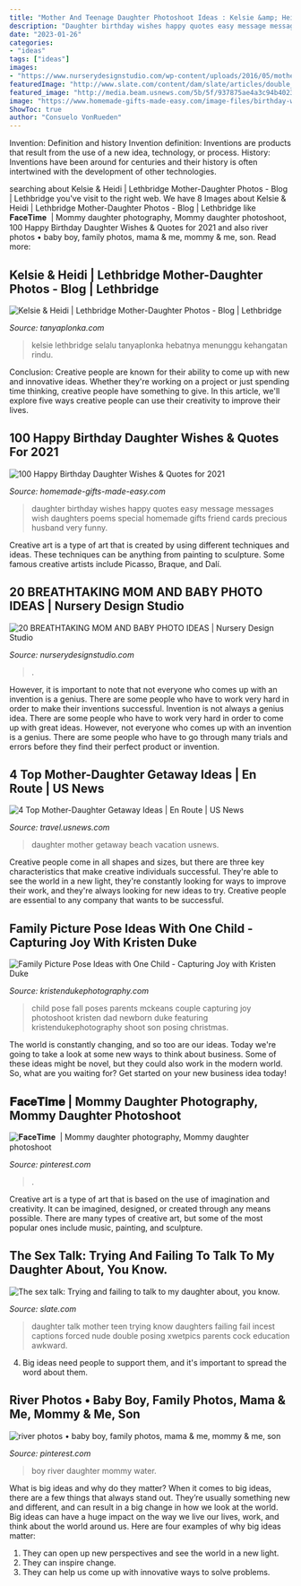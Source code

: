 ```yaml
---
title: "Mother And Teenage Daughter Photoshoot Ideas : Kelsie &amp; Heidi"
description: "Daughter birthday wishes happy quotes easy message messages wish daughters poems special homemade gifts friend cards precious husband very funny"
date: "2023-01-26"
categories:
- "ideas"
tags: ["ideas"]
images:
- "https://www.nurserydesignstudio.com/wp-content/uploads/2016/05/mothers-day-photos-13.jpg"
featuredImage: "http://www.slate.com/content/dam/slate/articles/double_x/doublex/2014/03/140304_DX_MomTeenTalk.jpg.CROP.original-original.jpg"
featured_image: "http://media.beam.usnews.com/5b/5f/937875ae4a3c94b40238bbedfcd5/160518-motherdaughter-stock.jpg"
image: "https://www.homemade-gifts-made-easy.com/image-files/birthday-wishes-for-daughter-precious-600x900.jpg"
ShowToc: true
author: "Consuelo VonRueden"
---
```



Invention: Definition and history
Invention definition: Inventions are products that result from the use of a new idea, technology, or process. History: Inventions have been around for centuries and their history is often intertwined with the development of other technologies.

	

		
searching about Kelsie &amp; Heidi | Lethbridge Mother-Daughter Photos - Blog | Lethbridge you've visit to the right web. We have 8 Images about Kelsie &amp; Heidi | Lethbridge Mother-Daughter Photos - Blog | Lethbridge like 𝐅𝐚𝐜𝐞𝐓𝐢𝐦𝐞 ️ | Mommy daughter photography, Mommy daughter photoshoot, 100 Happy Birthday Daughter Wishes &amp; Quotes for 2021 and also river photos • baby boy, family photos, mama &amp; me, mommy &amp; me, son. Read more:
		
    
## Kelsie &amp; Heidi | Lethbridge Mother-Daughter Photos - Blog | Lethbridge

<img loading=lazy src="https://www.tanyaplonka.com/blog/images/2011/1110/1009-kelsie-heidi/kelsie-mother-daughter-lethbridge-01.jpg" onerror="this.onerror=null;this.src='https://tse4.mm.bing.net/th?id=OIP.oRtfQM7HWvm2DkPm5HKu6QHaE8&amp;pid=15.1';" alt="Kelsie &amp; Heidi | Lethbridge Mother-Daughter Photos - Blog | Lethbridge">

_Source: tanyaplonka.com_

>kelsie lethbridge selalu tanyaplonka hebatnya menunggu kehangatan rindu. 

	

Conclusion:
Creative people are known for their ability to come up with new and innovative ideas. Whether they're working on a project or just spending time thinking, creative people have something to give. In this article, we'll explore five ways creative people can use their creativity to improve their lives.

    
## 100 Happy Birthday Daughter Wishes &amp; Quotes For 2021

<img loading=lazy src="https://www.homemade-gifts-made-easy.com/image-files/birthday-wishes-for-daughter-precious-600x900.jpg" onerror="this.onerror=null;this.src='https://tse2.mm.bing.net/th?id=OIP.BARAcFA7P2ucXXBhbAT61gHaLH&amp;pid=15.1';" alt="100 Happy Birthday Daughter Wishes &amp; Quotes for 2021">

_Source: homemade-gifts-made-easy.com_

>daughter birthday wishes happy quotes easy message messages wish daughters poems special homemade gifts friend cards precious husband very funny. 

	

Creative art is a type of art that is created by using different techniques and ideas. These techniques can be anything from painting to sculpture. Some famous creative artists include Picasso, Braque, and Dalí.

    
## 20 BREATHTAKING MOM AND BABY PHOTO IDEAS | Nursery Design Studio

<img loading=lazy src="https://www.nurserydesignstudio.com/wp-content/uploads/2016/05/mothers-day-photos-13.jpg" onerror="this.onerror=null;this.src='https://tse1.mm.bing.net/th?id=OIP.Irx7ZTLoKAwjC13s2k3Z3AHaKX&amp;pid=15.1';" alt="20 BREATHTAKING MOM AND BABY PHOTO IDEAS | Nursery Design Studio">

_Source: nurserydesignstudio.com_

>. 

	

However, it is important to note that not everyone who comes up with an invention is a genius. There are some people who have to work very hard in order to make their inventions successful.
Invention is not always a genius idea. There are some people who have to work very hard in order to come up with great ideas. However, not everyone who comes up with an invention is a genius. There are some people who have to go through many trials and errors before they find their perfect product or invention.

    
## 4 Top Mother-Daughter Getaway Ideas | En Route | US News

<img loading=lazy src="http://media.beam.usnews.com/5b/5f/937875ae4a3c94b40238bbedfcd5/160518-motherdaughter-stock.jpg" onerror="this.onerror=null;this.src='https://tse4.mm.bing.net/th?id=OIP.SNIp8-fV-E5YL5XWd-JO-AHaE8&amp;pid=15.1';" alt="4 Top Mother-Daughter Getaway Ideas | En Route | US News">

_Source: travel.usnews.com_

>daughter mother getaway beach vacation usnews. 

	

Creative people come in all shapes and sizes, but there are three key characteristics that make creative individuals successful. They're able to see the world in a new light, they're constantly looking for ways to improve their work, and they're always looking for new ideas to try. Creative people are essential to any company that wants to be successful.

    
## Family Picture Pose Ideas With One Child - Capturing Joy With Kristen Duke

<img loading=lazy src="https://www.kristendukephotography.com/wp-content/uploads/2015/09/mckeans-e1442252199561.jpg" onerror="this.onerror=null;this.src='https://tse4.mm.bing.net/th?id=OIP.K6f885x9O-jueBWxoodqSAHaLH&amp;pid=15.1';" alt="Family Picture Pose Ideas with One Child - Capturing Joy with Kristen Duke">

_Source: kristendukephotography.com_

>child pose fall poses parents mckeans couple capturing joy photoshoot kristen dad newborn duke featuring kristendukephotography shoot son posing christmas. 

	

The world is constantly changing, and so too are our ideas. Today we're going to take a look at some new ways to think about business. Some of these ideas might be novel, but they could also work in the modern world. So, what are you waiting for? Get started on your new business idea today!

    
## 𝐅𝐚𝐜𝐞𝐓𝐢𝐦𝐞 ️ | Mommy Daughter Photography, Mommy Daughter Photoshoot

<img loading=lazy src="https://i.pinimg.com/736x/31/75/31/3175319ea8262fc7ec5a67ebc896565e.jpg" onerror="this.onerror=null;this.src='https://tse3.mm.bing.net/th?id=OIP.Q5lNAkZLJu_6nvueSDwGZAHaKK&amp;pid=15.1';" alt="𝐅𝐚𝐜𝐞𝐓𝐢𝐦𝐞 ️ | Mommy daughter photography, Mommy daughter photoshoot">

_Source: pinterest.com_

>. 

	

Creative art is a type of art that is based on the use of imagination and creativity. It can be imagined, designed, or created through any means possible. There are many types of creative art, but some of the most popular ones include music, painting, and sculpture.

    
## The Sex Talk: Trying And Failing To Talk To My Daughter About, You Know.

<img loading=lazy src="http://www.slate.com/content/dam/slate/articles/double_x/doublex/2014/03/140304_DX_MomTeenTalk.jpg.CROP.original-original.jpg" onerror="this.onerror=null;this.src='https://tse1.mm.bing.net/th?id=OIP.SX3XZk3vvigDcZ_vLqwgsQHaFS&amp;pid=15.1';" alt="The sex talk: Trying and failing to talk to my daughter about, you know.">

_Source: slate.com_

>daughter talk mother teen trying know daughters failing fail incest captions forced nude double posing xwetpics parents cock education awkward. 

	

4. Big ideas need people to support them, and it's important to spread the word about them.

    
## River Photos • Baby Boy, Family Photos, Mama &amp; Me, Mommy &amp; Me, Son

<img loading=lazy src="https://i.pinimg.com/736x/1e/d2/5d/1ed25de8219ec105bf4a38c3bf40c544.jpg" onerror="this.onerror=null;this.src='https://tse3.mm.bing.net/th?id=OIP.7TXEOC6m9LD4srcpvk3NoAHaLH&amp;pid=15.1';" alt="river photos • baby boy, family photos, mama &amp; me, mommy &amp; me, son">

_Source: pinterest.com_

>boy river daughter mommy water. 

	

What is big ideas and why do they matter?
When it comes to big ideas, there are a few things that always stand out. They’re usually something new and different, and can result in a big change in how we look at the world. Big ideas can have a huge impact on the way we live our lives, work, and think about the world around us. Here are four examples of why big ideas matter: 
1. They can open up new perspectives and see the world in a new light.
2. They can inspire change.
3. They can help us come up with innovative ways to solve problems.

